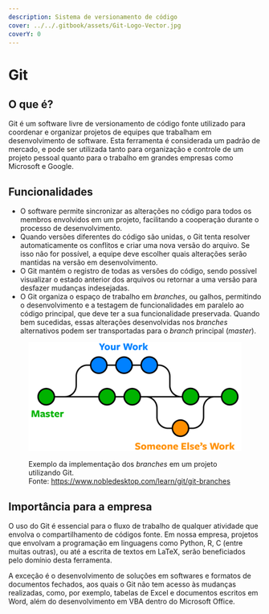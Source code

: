 ```yaml
---
description: Sistema de versionamento de código
cover: ../../.gitbook/assets/Git-Logo-Vector.jpg
coverY: 0
---
```


# Git

## O que é?

Git é um software livre de versionamento de código fonte utilizado para coordenar e organizar projetos de equipes que trabalham em desenvolvimento de software. Esta ferramenta é considerada um padrão de mercado, e pode ser utilizada tanto para organização e controle de um projeto pessoal quanto para o trabalho em grandes empresas como Microsoft e Google.

## Funcionalidades

* O software permite sincronizar as alterações no código para todos os membros envolvidos em um projeto, facilitando a cooperação durante o processo de desenvolvimento.&#x20;
* Quando versões diferentes do código são unidas, o Git tenta resolver automaticamente os conflitos e criar uma nova versão do arquivo. Se isso não for possível, a equipe deve escolher quais alterações serão mantidas na versão em desenvolvimento.&#x20;
* O Git mantém o registro de todas as versões do código, sendo possível visualizar o estado anterior dos arquivos ou retornar a uma versão para desfazer mudanças indesejadas.
* O Git organiza o espaço de trabalho em _branches_, ou galhos, permitindo o desenvolvimento e a testagem de funcionalidades em paralelo ao código principal, que deve ter a sua funcionalidade preservada. Quando bem sucedidas, essas alterações desenvolvidas nos _branches_ alternativos podem ser transportadas para o _branch_ principal (_master_).

<figure><img src="../../.gitbook/assets/git-branches-merge.png" alt=""><figcaption><p>Exemplo da implementação dos <em>branches</em> em um projeto utilizando Git. <br>Fonte: <a href="https://www.nobledesktop.com/learn/git/git-branches">https://www.nobledesktop.com/learn/git/git-branches</a></p></figcaption></figure>

## Importância para a empresa

O uso do Git é essencial para o fluxo de trabalho de qualquer atividade que envolva o compartilhamento de códigos fonte. Em nossa empresa, projetos que envolvam a programação em linguagens como Python, R, C (entre muitas outras), ou até a escrita de textos em LaTeX, serão beneficiados pelo domínio desta ferramenta.

A exceção é o desenvolvimento de soluções em softwares e formatos de documentos fechados, aos quais o Git não tem acesso às mudanças realizadas, como, por exemplo, tabelas de Excel e documentos escritos em Word, além do desenvolvimento em VBA dentro do Microsoft Office.

